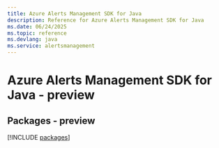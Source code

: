 ```yaml
---
title: Azure Alerts Management SDK for Java
description: Reference for Azure Alerts Management SDK for Java
ms.date: 06/24/2025
ms.topic: reference
ms.devlang: java
ms.service: alertsmanagement
---
```

# Azure Alerts Management SDK for Java - preview
## Packages - preview
[!INCLUDE [packages](alerts-management-index.md)]